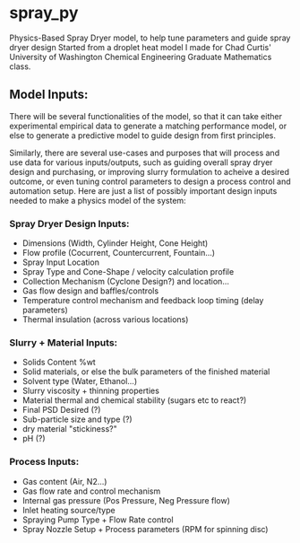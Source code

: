 # spray_py
Physics-Based Spray Dryer model, to help tune parameters and guide spray dryer design
Started from a droplet heat model I made for Chad Curtis' University of Washington Chemical Engineering Graduate Mathematics class.


## Model Inputs:
There will be several functionalities of the model, so that it can take either experimental empirical data to generate a matching performance model, or else to generate a predictive model to guide design from first principles. 

Similarly, there are several use-cases and purposes that will process and use data for various inputs/outputs, such as guiding overall spray dryer design and purchasing, or improving slurry formulation to acheive a desired outcome, or even tuning control parameters to design a process control and automation setup. Here are just a list of possibly important design inputs needed to make a physics model of the system:

### Spray Dryer Design Inputs:
 * Dimensions (Width, Cylinder Height, Cone Height)
 * Flow profile (Cocurrent, Countercurrent, Fountain...)
 * Spray Input Location
 * Spray Type and Cone-Shape / velocity calculation profile
 * Collection Mechanism (Cyclone Design?) and location...
 * Gas flow design and baffles/controls 
 * Temperature control mechanism and feedback loop timing (delay parameters)
 * Thermal insulation (across various locations)
 
### Slurry + Material Inputs:
 * Solids Content %wt
 * Solid materials, or else the bulk parameters of the finished material
 * Solvent type (Water, Ethanol...)
 * Slurry viscosity + thinning properties
 * Material thermal and chemical stability (sugars etc to react?)
 * Final PSD Desired (?)
 * Sub-particle size and type (?)
 * dry material "stickiness?"
 * pH (?) 
 
### Process Inputs:
 * Gas content (Air, N2...)
 * Gas flow rate and control mechanism
 * Internal gas pressure (Pos Pressure, Neg Pressure flow)
 * Inlet heating source/type
 * Spraying Pump Type + Flow Rate control
 * Spray Nozzle Setup + Process parameters (RPM for spinning disc)
 
